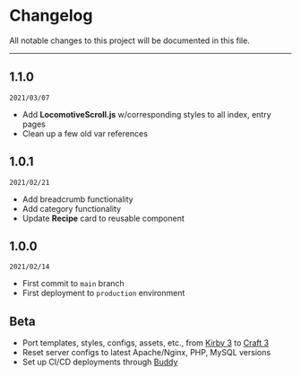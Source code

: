 # Changelog

All notable changes to this project will be documented in this file.

---

## 1.1.0
`2021/03/07`
- Add **LocomotiveScroll.js** w/corresponding styles to all index, entry pages
- Clean up a few old var references

## 1.0.1
`2021/02/21`
- Add breadcrumb functionality
- Add category functionality
- Update **Recipe** card to reusable component

## 1.0.0
`2021/02/14`
- First commit to `main` branch
- First deployment to `production` environment

## Beta
- Port templates, styles, configs, assets, etc., from [Kirby 3](https://github.com/OneMohrTime/recipes-kirby) to [Craft 3](./)
- Reset server configs to latest Apache/Nginx, PHP, MySQL versions
- Set up CI/CD deployments through [Buddy](https://buddy.works/)

